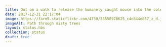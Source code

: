 ```yaml
---
title: Out on a walk to release the humanely caught mouse into the cold, cold woodland up the road, and the mist was all up and about the trees yet with blue sky above. Quite enchanting.
date: 2017-12-31 22:17:04
image: https://farm5.staticflickr.com/4730/38558978625_c4c844e857_z_d.jpg
imageAlt: Path through misty trees
layout: status.hbs
collection: status
draft: true
---
```


